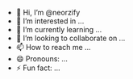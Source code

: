 - 👋 Hi, I’m @neorzify
- 👀 I’m interested in ...
- 🌱 I’m currently learning ...
- 💞️ I’m looking to collaborate on ...
- 📫 How to reach me ...
- 😄 Pronouns: ...
- ⚡ Fun fact: ...

<!---
neorzify/neorzify is a ✨ special ✨ repository because its `README.md` (this file) appears on your GitHub profile.
You can click the Preview link to take a look at your changes.
--->
